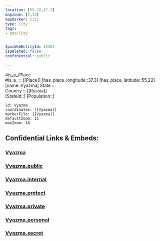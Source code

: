 ```yaml
---
location: [55.22,37.3] 
mapzoom: [7,12] 
mapmarker: city 
type: City
tags:
- geo/City


SpocWebEntityId: 35361
isDeleted: false
confidential: public

---
```

#is_a_/Place  
#is_a_ :: [[Place]] 
[has_place_longitude::37.3] 
[has_place_latitude::55.22] 
[name::Vyazma] 
State ::  
Country :: [[Russia]]  
[StateId::] 
[Population::] 



```leaflet
id: Vyazma
coordinates: [[Vyazma]] 
markerFile: [[Vyazma]] 
defaultZoom: 11 
maxZoom: 18
```


## Confidential Links & Embeds: 

### [Vyazma](/_Standards/Earth/Continent/Europe/Europe~East/Russia/Russia~Central/Moscow_Oblast/City/Vyazma.md) 

### [Vyazma.public](/_public/Earth/Continent/Europe/Europe~East/Russia/Russia~Central/Moscow_Oblast/City/Vyazma.public.md) 

### [Vyazma.internal](/_internal/Earth/Continent/Europe/Europe~East/Russia/Russia~Central/Moscow_Oblast/City/Vyazma.internal.md) 

### [Vyazma.protect](/_protect/Earth/Continent/Europe/Europe~East/Russia/Russia~Central/Moscow_Oblast/City/Vyazma.protect.md) 

### [Vyazma.private](/_private/Earth/Continent/Europe/Europe~East/Russia/Russia~Central/Moscow_Oblast/City/Vyazma.private.md) 

### [Vyazma.personal](/_personal/Earth/Continent/Europe/Europe~East/Russia/Russia~Central/Moscow_Oblast/City/Vyazma.personal.md) 

### [Vyazma.secret](/_secret/Earth/Continent/Europe/Europe~East/Russia/Russia~Central/Moscow_Oblast/City/Vyazma.secret.md)

